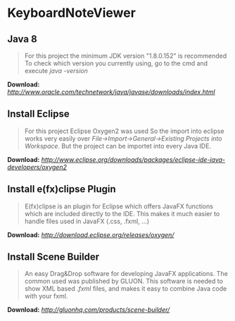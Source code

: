 # KeyboardNoteViewer
## Java 8
> For this project the minimum JDK version "1.8.0.152" is recommended
> To check which version you currently using, go to the cmd
> and execute *java -version*

**Download:** *http://www.oracle.com/technetwork/java/javase/downloads/index.html*

## Install Eclipse
> For this project Eclipse Oxygen2 was used
> So the import into eclipse works very easily 
> over *File->Import->General->Existing Projects into Workspace*.
> But the project can be importet into every Java IDE.

**Download:** *http://www.eclipse.org/downloads/packages/eclipse-ide-java-developers/oxygen2*

## Install e(fx)clipse Plugin
> E(fx)clipse is an plugin for Eclipse which offers JavaFX functions which are included directly to the IDE.
> This makes it much easier to handle files used in JavaFX (.css, .fxml, ...)

**Download:** *http://download.eclipse.org/releases/oxygen/*

## Install Scene Builder
> An easy Drag&Drop software for developing JavaFX applications. The common used was published by GLUON.
> This software is needed to show XML based *.fxml* files, and makes it easy to combine
> Java code with your fxml.

**Download:** *http://gluonhq.com/products/scene-builder/*